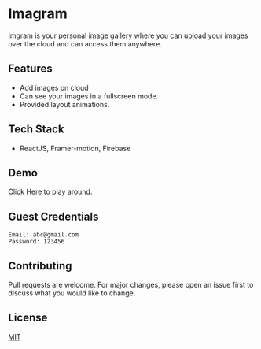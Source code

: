 # Imagram

Imgram is your personal image gallery where you can upload your images over the cloud and can access them anywhere.

## Features

- Add images on cloud
- Can see your images in a fullscreen mode.
- Provided layout animations.

## Tech Stack

- ReactJS, Framer-motion, Firebase

## Demo

[Click Here](https://imagram.netlify.app/) to play around.

## Guest Credentials

```
Email: abc@gmail.com
Password: 123456
```

## Contributing

Pull requests are welcome. For major changes, please open an issue first to discuss what you would like to change.

## License

[MIT](https://choosealicense.com/licenses/mit/)
